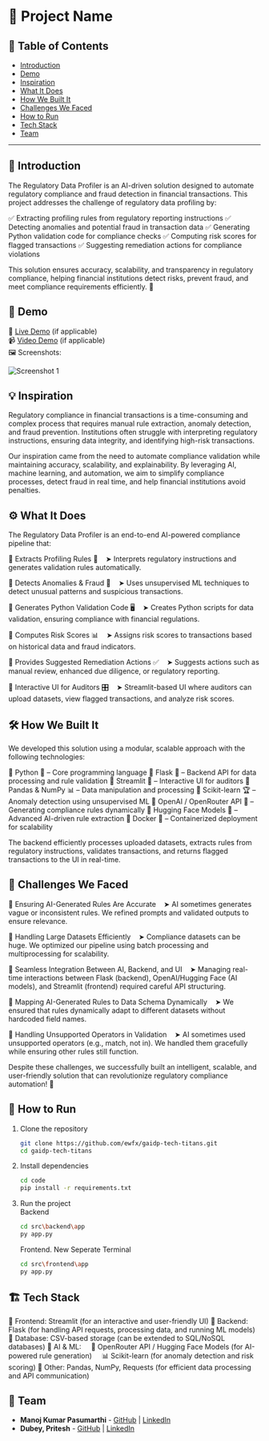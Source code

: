 # 🚀 Project Name

## 📌 Table of Contents
- [Introduction](#introduction)
- [Demo](#demo)
- [Inspiration](#inspiration)
- [What It Does](#what-it-does)
- [How We Built It](#how-we-built-it)
- [Challenges We Faced](#challenges-we-faced)
- [How to Run](#how-to-run)
- [Tech Stack](#tech-stack)
- [Team](#team)

---

## 🎯 Introduction
The Regulatory Data Profiler is an AI-driven solution designed to automate regulatory compliance and fraud detection in financial transactions. This project addresses the challenge of regulatory data profiling by:

✅ Extracting profiling rules from regulatory reporting instructions
✅ Detecting anomalies and potential fraud in transaction data
✅ Generating Python validation code for compliance checks
✅ Computing risk scores for flagged transactions
✅ Suggesting remediation actions for compliance violations

This solution ensures accuracy, scalability, and transparency in regulatory compliance, helping financial institutions detect risks, prevent fraud, and meet compliance requirements efficiently. 🚀

## 🎥 Demo
🔗 [Live Demo](#) (if applicable)  
📹 [Video Demo](#) (if applicable)  
🖼️ Screenshots:

![Screenshot 1](link-to-image)

## 💡 Inspiration
Regulatory compliance in financial transactions is a time-consuming and complex process that requires manual rule extraction, anomaly detection, and fraud prevention. Institutions often struggle with interpreting regulatory instructions, ensuring data integrity, and identifying high-risk transactions.

Our inspiration came from the need to automate compliance validation while maintaining accuracy, scalability, and explainability. By leveraging AI, machine learning, and automation, we aim to simplify compliance processes, detect fraud in real time, and help financial institutions avoid penalties.

## ⚙️ What It Does
The Regulatory Data Profiler is an end-to-end AI-powered compliance pipeline that:

🔹 Extracts Profiling Rules 📜
   ➤ Interprets regulatory instructions and generates validation rules automatically.

🔹 Detects Anomalies & Fraud 🚨
   ➤ Uses unsupervised ML techniques to detect unusual patterns and suspicious transactions.

🔹 Generates Python Validation Code 🖥️
   ➤ Creates Python scripts for data validation, ensuring compliance with financial regulations.

🔹 Computes Risk Scores 📊
   ➤ Assigns risk scores to transactions based on historical data and fraud indicators.

🔹 Provides Suggested Remediation Actions ✅
   ➤ Suggests actions such as manual review, enhanced due diligence, or regulatory reporting.

🔹 Interactive UI for Auditors 🎛️
   ➤ Streamlit-based UI where auditors can upload datasets, view flagged transactions, and analyze risk scores.

## 🛠️ How We Built It
We developed this solution using a modular, scalable approach with the following technologies:

🔹 Python 🐍 – Core programming language
🔹 Flask 🚀 – Backend API for data processing and rule validation
🔹 Streamlit 🎨 – Interactive UI for auditors
🔹 Pandas & NumPy 📊 – Data manipulation and processing
🔹 Scikit-learn 🏆 – Anomaly detection using unsupervised ML
🔹 OpenAI / OpenRouter API 🤖 – Generating compliance rules dynamically
🔹 Hugging Face Models 🧠 – Advanced AI-driven rule extraction
🔹 Docker 🐳 – Containerized deployment for scalability

The backend efficiently processes uploaded datasets, extracts rules from regulatory instructions, validates transactions, and returns flagged transactions to the UI in real-time.

## 🚧 Challenges We Faced
🚧 Ensuring AI-Generated Rules Are Accurate
   ➤ AI sometimes generates vague or inconsistent rules. We refined prompts and validated outputs to ensure relevance.

🚧 Handling Large Datasets Efficiently
   ➤ Compliance datasets can be huge. We optimized our pipeline using batch processing and multiprocessing for scalability.

🚧 Seamless Integration Between AI, Backend, and UI
   ➤ Managing real-time interactions between Flask (backend), OpenAI/Hugging Face (AI models), and Streamlit (frontend) required careful API structuring.

🚧 Mapping AI-Generated Rules to Data Schema Dynamically
   ➤ We ensured that rules dynamically adapt to different datasets without hardcoded field names.

🚧 Handling Unsupported Operators in Validation
   ➤ AI sometimes used unsupported operators (e.g., match, not in). We handled them gracefully while ensuring other rules still function.

Despite these challenges, we successfully built an intelligent, scalable, and user-friendly solution that can revolutionize regulatory compliance automation! 🚀

## 🏃 How to Run
1. Clone the repository  
   ```sh
   git clone https://github.com/ewfx/gaidp-tech-titans.git
   cd gaidp-tech-titans
   ```
2. Install dependencies  
   ```sh
   cd code
   pip install -r requirements.txt
   ```
3. Run the project  
   Backend
   ```sh
   cd src\backend\app
   py app.py
   ```
   Frontend. New Seperate Terminal
   ```sh
   cd src\frontend\app
   py app.py
   ```	

## 🏗️ Tech Stack
🔹 Frontend: Streamlit (for an interactive and user-friendly UI)
🔹 Backend: Flask (for handling API requests, processing data, and running ML models)
🔹 Database: CSV-based storage (can be extended to SQL/NoSQL databases)
🔹 AI & ML:
    🤖 OpenRouter API / Hugging Face Models (for AI-powered rule generation)
    📊 Scikit-learn (for anomaly detection and risk scoring)
🔹 Other: Pandas, NumPy, Requests (for efficient data processing and API communication)

## 👥 Team
- **Manoj Kumar Pasumarthi** - [GitHub](#) | [LinkedIn](#)
- **Dubey, Pritesh** - [GitHub](#) | [LinkedIn](#)